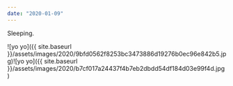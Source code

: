 ```yaml
---
date: "2020-01-09"
---
```


Sleeping.

![yo yo]({{ site.baseurl }}/assets/images/2020/9bfd0562f8253bc3473886d19276b0ec96e842b5.jpg)![yo yo]({{ site.baseurl }}/assets/images/2020/b7cf017a24437f4b7eb2dbdd54df184d03e99f4d.jpg)
